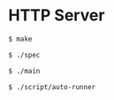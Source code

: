 # HTTP Server

```bash
$ make
```

```bash
$ ./spec
```

```bash
$ ./main
```

```bash
$ ./script/auto-runner
```
